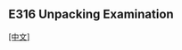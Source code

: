 ## E316 Unpacking Examination
[[中文]](../../../cn/device_and_usage_manual/ANTSDR_E_Series_Module/ANTSDR_E316_Reference_Manual/AntsdrE316_Unpacking_examination_cn.html)
